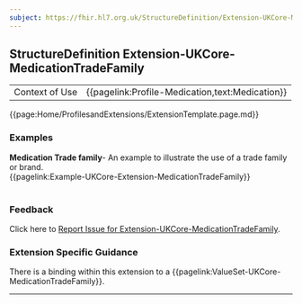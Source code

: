 ```yaml
---
subject: https://fhir.hl7.org.uk/StructureDefinition/Extension-UKCore-MedicationTradeFamily
---
```

## StructureDefinition Extension-UKCore-MedicationTradeFamily

<table id="addToTranspose">
<tr><td>Context of Use</td>
<td>{{pagelink:Profile-Medication,text:Medication}}</td>
</tr>
</table>

{{page:Home/ProfilesandExtensions/ExtensionTemplate.page.md}}

<div id="Examples" class="tabcontent">
  <h3>Examples</h3>
  <b>Medication Trade family</b>- An example to illustrate the use of a trade family or brand.<br>
  {{pagelink:Example-UKCore-Extension-MedicationTradeFamily}}
  <br><br>
</div>
<div id="Feedback" class="tabcontent">
  <h3>Feedback</h3>
Click here to <a href="https://simplifier.net/HL7FHIRUKCoreR4/Extension-UKCore-MedicationTradeFamily/~issues?level=File">Report Issue for Extension-UKCore-MedicationTradeFamily</a>.
</div>


<h3 id="guidance-medicationtradefamily">Extension Specific Guidance</h3>
There is a binding within this extension to a {{pagelink:ValueSet-UKCore-MedicationTradeFamily}}.

---